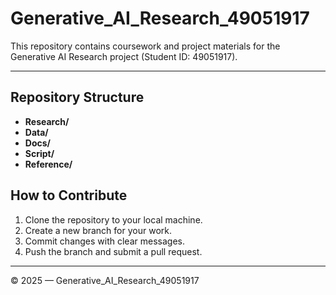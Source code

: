 # Generative_AI_Research_49051917

This repository contains coursework and project materials for the Generative AI Research project (Student ID: 49051917).  

---

## Repository Structure
- **Research/** 
- **Data/**  
- **Docs/**  
- **Script/**  
- **Reference/**


## How to Contribute

1. Clone the repository to your local machine.  
2. Create a new branch for your work.  
3. Commit changes with clear messages.  
4. Push the branch and submit a pull request.  

---

© 2025 — Generative_AI_Research_49051917
